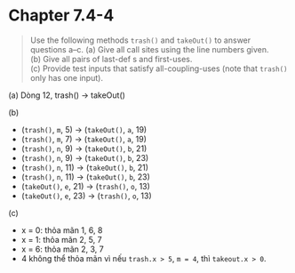# Chapter 7.4-4

> Use the following methods ```trash()``` and ```takeOut()``` to answer questions a–c.
> (a) Give all call sites using the line numbers given.\
> (b) Give all pairs of last-def s and first-uses.\
> (c) Provide test inputs that satisfy all-coupling-uses (note that ```trash()``` only has one input).
>

(a) Dòng 12, trash() → takeOut()

(b)

- (```trash()```, ```m```, 5) → (```takeOut()```, ```a```, 19)
- (```trash()```, ```m```, 7) → (```takeOut()```, ```a```, 19)
- (```trash()```, ```n```, 9) → (```takeOut()```, ```b```, 21)
- (```trash()```, ```n```, 9) → (```takeOut()```, ```b```, 23)
- (```trash()```, ```n```, 11) → (```takeOut()```, ```b```, 21)
- (```trash()```, ```n```, 11) → (```takeOut()```, ```b```, 23)
- (```takeOut()```, ```e```, 21) → (```trash()```, ```o```, 13)
- (```takeOut()```, ```e```, 23) → (```trash()```, ```o```, 13)

(c)

- x = 0: thỏa mãn 1, 6, 8
- x = 1: thỏa mãn 2, 5, 7
- x = 6: thỏa mãn 2, 3, 7
- 4 không thể thỏa mãn vì nếu ```trash.x > 5```, ```m = 4```, thì ```takeout.x > 0```.
